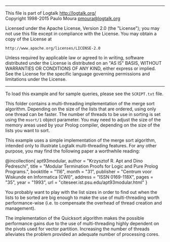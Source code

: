 ________________________________________________________________________

This file is part of Logtalk <http://logtalk.org/>  
Copyright 1998-2015 Paulo Moura <pmoura@logtalk.org>

Licensed under the Apache License, Version 2.0 (the "License");
you may not use this file except in compliance with the License.
You may obtain a copy of the License at

    http://www.apache.org/licenses/LICENSE-2.0

Unless required by applicable law or agreed to in writing, software
distributed under the License is distributed on an "AS IS" BASIS,
WITHOUT WARRANTIES OR CONDITIONS OF ANY KIND, either express or implied.
See the License for the specific language governing permissions and
limitations under the License.
________________________________________________________________________


To load this example and for sample queries, please see the `SCRIPT.txt` file.

This folder contains a multi-threading implementation of the merge sort 
algorithm.  Depending on the size of the lists that are ordered, using 
only one thread can be faster. The number of threads to be use in sorting 
is set using the `msort/1` object parameter. You may need to adjust the 
size of the memory areas used by your Prolog compiler, depending on the 
size of the lists you want to sort.

This example uses a simple implementation of the merge sort algorithm,
intended only to illustrate Logtalk multi-threading features. For any 
other purpose, you may find the following paper a worthwhile reading:

@incollection{ apt93modular,
    author = "Krzysztof R. Apt and Dino Pedreschi",
    title = "Modular Termination Proofs for Logic and Pure Prolog Programs.",
    booktitle = "116",
    month = "31",
    publisher = "Centrum voor Wiskunde en Informatica (CWI)",
    address = "ISSN 0169-118X",
    pages = "35",
    year = "1993",
    url = "citeseer.ist.psu.edu/apt93modular.html" }

You probably want to play with the list sizes in order to find out when the 
lists to be sorted are big enough to make the use of multi-threading worth
performance-wise (i.e. to compensate the overhead of thread creation and 
management).

The implementation of the Quicksort algorithm makes the possible performance 
gains due to the use of multi-threading highly dependent on the pivots used 
for vector partition. Increasing the number of threads alleviates the problem 
provided an adequate number of processing cores.
